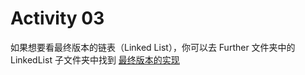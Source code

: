 # Activity 03

如果想要看最终版本的链表（Linked List），你可以去 Further 文件夹中的 LinkedList 子文件夹中找到
[最终版本的实现](https://github.com/WendellXY/CPS-1231/tree/master/SRA_MATH/Further/LinkedList)
